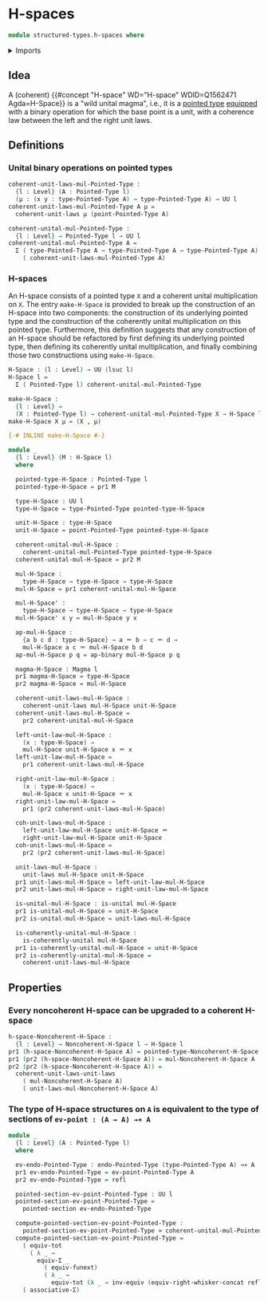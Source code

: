 # H-spaces

```agda
module structured-types.h-spaces where
```

<details><summary>Imports</summary>

```agda
open import foundation.action-on-identifications-binary-functions
open import foundation.action-on-identifications-functions
open import foundation.dependent-pair-types
open import foundation.equivalences
open import foundation.evaluation-functions
open import foundation.function-extensionality
open import foundation.function-types
open import foundation.functoriality-dependent-pair-types
open import foundation.identity-types
open import foundation.type-arithmetic-dependent-pair-types
open import foundation.unital-binary-operations
open import foundation.universe-levels
open import foundation.whiskering-identifications-concatenation

open import foundation-core.endomorphisms

open import structured-types.magmas
open import structured-types.noncoherent-h-spaces
open import structured-types.pointed-homotopies
open import structured-types.pointed-maps
open import structured-types.pointed-sections
open import structured-types.pointed-types
```

</details>

## Idea

A (coherent) {{#concept "H-space" WD="H-space" WDID=Q1562471 Agda=H-Space}} is a
"wild unital magma", i.e., it is a
[pointed type](structured-types.pointed-types.md)
[equipped](foundation.structure.md) with a binary operation for which the base
point is a unit, with a coherence law between the left and the right unit laws.

## Definitions

### Unital binary operations on pointed types

```agda
coherent-unit-laws-mul-Pointed-Type :
  {l : Level} (A : Pointed-Type l)
  (μ : (x y : type-Pointed-Type A) → type-Pointed-Type A) → UU l
coherent-unit-laws-mul-Pointed-Type A μ =
  coherent-unit-laws μ (point-Pointed-Type A)

coherent-unital-mul-Pointed-Type :
  {l : Level} → Pointed-Type l → UU l
coherent-unital-mul-Pointed-Type A =
  Σ ( type-Pointed-Type A → type-Pointed-Type A → type-Pointed-Type A)
    ( coherent-unit-laws-mul-Pointed-Type A)
```

### H-spaces

An H-space consists of a pointed type `X` and a coherent unital multiplication
on `X`. The entry `make-H-Space` is provided to break up the construction of an
H-space into two components: the construction of its underlying pointed type and
the construction of the coherently unital multiplication on this pointed type.
Furthermore, this definition suggests that any construction of an H-space should
be refactored by first defining its underlying pointed type, then defining its
coherently unital multiplication, and finally combining those two constructions
using `make-H-Space`.

```agda
H-Space : (l : Level) → UU (lsuc l)
H-Space l =
  Σ ( Pointed-Type l) coherent-unital-mul-Pointed-Type

make-H-Space :
  {l : Level} →
  (X : Pointed-Type l) → coherent-unital-mul-Pointed-Type X → H-Space l
make-H-Space X μ = (X , μ)

{-# INLINE make-H-Space #-}

module _
  {l : Level} (M : H-Space l)
  where

  pointed-type-H-Space : Pointed-Type l
  pointed-type-H-Space = pr1 M

  type-H-Space : UU l
  type-H-Space = type-Pointed-Type pointed-type-H-Space

  unit-H-Space : type-H-Space
  unit-H-Space = point-Pointed-Type pointed-type-H-Space

  coherent-unital-mul-H-Space :
    coherent-unital-mul-Pointed-Type pointed-type-H-Space
  coherent-unital-mul-H-Space = pr2 M

  mul-H-Space :
    type-H-Space → type-H-Space → type-H-Space
  mul-H-Space = pr1 coherent-unital-mul-H-Space

  mul-H-Space' :
    type-H-Space → type-H-Space → type-H-Space
  mul-H-Space' x y = mul-H-Space y x

  ap-mul-H-Space :
    {a b c d : type-H-Space} → a ＝ b → c ＝ d →
    mul-H-Space a c ＝ mul-H-Space b d
  ap-mul-H-Space p q = ap-binary mul-H-Space p q

  magma-H-Space : Magma l
  pr1 magma-H-Space = type-H-Space
  pr2 magma-H-Space = mul-H-Space

  coherent-unit-laws-mul-H-Space :
    coherent-unit-laws mul-H-Space unit-H-Space
  coherent-unit-laws-mul-H-Space =
    pr2 coherent-unital-mul-H-Space

  left-unit-law-mul-H-Space :
    (x : type-H-Space) →
    mul-H-Space unit-H-Space x ＝ x
  left-unit-law-mul-H-Space =
    pr1 coherent-unit-laws-mul-H-Space

  right-unit-law-mul-H-Space :
    (x : type-H-Space) →
    mul-H-Space x unit-H-Space ＝ x
  right-unit-law-mul-H-Space =
    pr1 (pr2 coherent-unit-laws-mul-H-Space)

  coh-unit-laws-mul-H-Space :
    left-unit-law-mul-H-Space unit-H-Space ＝
    right-unit-law-mul-H-Space unit-H-Space
  coh-unit-laws-mul-H-Space =
    pr2 (pr2 coherent-unit-laws-mul-H-Space)

  unit-laws-mul-H-Space :
    unit-laws mul-H-Space unit-H-Space
  pr1 unit-laws-mul-H-Space = left-unit-law-mul-H-Space
  pr2 unit-laws-mul-H-Space = right-unit-law-mul-H-Space

  is-unital-mul-H-Space : is-unital mul-H-Space
  pr1 is-unital-mul-H-Space = unit-H-Space
  pr2 is-unital-mul-H-Space = unit-laws-mul-H-Space

  is-coherently-unital-mul-H-Space :
    is-coherently-unital mul-H-Space
  pr1 is-coherently-unital-mul-H-Space = unit-H-Space
  pr2 is-coherently-unital-mul-H-Space =
    coherent-unit-laws-mul-H-Space
```

## Properties

### Every noncoherent H-space can be upgraded to a coherent H-space

```agda
h-space-Noncoherent-H-Space :
  {l : Level} → Noncoherent-H-Space l → H-Space l
pr1 (h-space-Noncoherent-H-Space A) = pointed-type-Noncoherent-H-Space A
pr1 (pr2 (h-space-Noncoherent-H-Space A)) = mul-Noncoherent-H-Space A
pr2 (pr2 (h-space-Noncoherent-H-Space A)) =
  coherent-unit-laws-unit-laws
    ( mul-Noncoherent-H-Space A)
    ( unit-laws-mul-Noncoherent-H-Space A)
```

### The type of H-space structures on `A` is equivalent to the type of sections of `ev-point : (A → A) →∗ A`

```agda
module _
  {l : Level} (A : Pointed-Type l)
  where

  ev-endo-Pointed-Type : endo-Pointed-Type (type-Pointed-Type A) →∗ A
  pr1 ev-endo-Pointed-Type = ev-point-Pointed-Type A
  pr2 ev-endo-Pointed-Type = refl

  pointed-section-ev-point-Pointed-Type : UU l
  pointed-section-ev-point-Pointed-Type =
    pointed-section ev-endo-Pointed-Type

  compute-pointed-section-ev-point-Pointed-Type :
    pointed-section-ev-point-Pointed-Type ≃ coherent-unital-mul-Pointed-Type A
  compute-pointed-section-ev-point-Pointed-Type =
    ( equiv-tot
      ( λ _ →
        equiv-Σ _
          ( equiv-funext)
          ( λ _ →
            equiv-tot (λ _ → inv-equiv (equiv-right-whisker-concat refl))))) ∘e
    ( associative-Σ)
```
